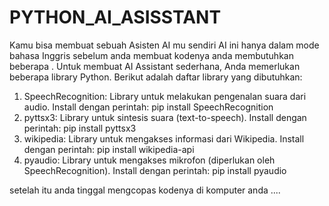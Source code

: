 # PYTHON_AI_ASISSTANT
Kamu bisa membuat sebuah Asisten AI mu sendiri
AI ini hanya dalam mode bahasa Inggris
sebelum anda membuat kodenya anda membutuhkan beberapa . Untuk membuat AI Assistant sederhana, Anda memerlukan beberapa library Python. Berikut adalah daftar library yang dibutuhkan:

1. SpeechRecognition: Library untuk melakukan pengenalan suara dari audio.
Install dengan perintah: pip install SpeechRecognition
3. pyttsx3: Library untuk sintesis suara (text-to-speech).
Install dengan perintah: pip install pyttsx3
5. wikipedia: Library untuk mengakses informasi dari Wikipedia.
Install dengan perintah: pip install wikipedia-api
7. pyaudio: Library untuk mengakses mikrofon (diperlukan oleh SpeechRecognition).
Install dengan perintah: pip install pyaudio

setelah itu anda tinggal mengcopas kodenya di komputer anda ....
